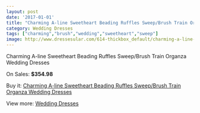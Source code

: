 ```yaml
---
layout: post
date: '2017-01-01'
title: "Charming A-line Sweetheart Beading Ruffles Sweep/Brush Train Organza Wedding Dresses"
category: Wedding Dresses
tags: ["charming","brush","wedding","sweetheart","sweep"]
image: http://www.dressesular.com/614-thickbox_default/charming-a-line-sweetheart-beading-ruffles-sweep-brush-train-organza-wedding-dresses.jpg
---
```

Charming A-line Sweetheart Beading Ruffles Sweep/Brush Train Organza Wedding Dresses

On Sales: **$354.98**
<a href="https://www.dressesular.com/wedding-dresses/155-charming-a-line-sweetheart-beading-ruffles-sweep-brush-train-organza-wedding-dresses.html"><amp-img layout="responsive" width="600" height="600" src="//www.dressesular.com/614-thickbox_default/charming-a-line-sweetheart-beading-ruffles-sweep-brush-train-organza-wedding-dresses.jpg" alt="Charming A-line Sweetheart Beading Ruffles Sweep/Brush Train Organza Wedding Dresses 0" /></a>
<a href="https://www.dressesular.com/wedding-dresses/155-charming-a-line-sweetheart-beading-ruffles-sweep-brush-train-organza-wedding-dresses.html"><amp-img layout="responsive" width="600" height="600" src="//www.dressesular.com/617-thickbox_default/charming-a-line-sweetheart-beading-ruffles-sweep-brush-train-organza-wedding-dresses.jpg" alt="Charming A-line Sweetheart Beading Ruffles Sweep/Brush Train Organza Wedding Dresses 1" /></a>
<a href="https://www.dressesular.com/wedding-dresses/155-charming-a-line-sweetheart-beading-ruffles-sweep-brush-train-organza-wedding-dresses.html"><amp-img layout="responsive" width="600" height="600" src="//www.dressesular.com/616-thickbox_default/charming-a-line-sweetheart-beading-ruffles-sweep-brush-train-organza-wedding-dresses.jpg" alt="Charming A-line Sweetheart Beading Ruffles Sweep/Brush Train Organza Wedding Dresses 2" /></a>
<a href="https://www.dressesular.com/wedding-dresses/155-charming-a-line-sweetheart-beading-ruffles-sweep-brush-train-organza-wedding-dresses.html"><amp-img layout="responsive" width="600" height="600" src="//www.dressesular.com/615-thickbox_default/charming-a-line-sweetheart-beading-ruffles-sweep-brush-train-organza-wedding-dresses.jpg" alt="Charming A-line Sweetheart Beading Ruffles Sweep/Brush Train Organza Wedding Dresses 3" /></a>

Buy it: [Charming A-line Sweetheart Beading Ruffles Sweep/Brush Train Organza Wedding Dresses](https://www.dressesular.com/wedding-dresses/155-charming-a-line-sweetheart-beading-ruffles-sweep-brush-train-organza-wedding-dresses.html "Charming A-line Sweetheart Beading Ruffles Sweep/Brush Train Organza Wedding Dresses")

View more: [Wedding Dresses](https://www.dressesular.com/3-wedding-dresses "Wedding Dresses")